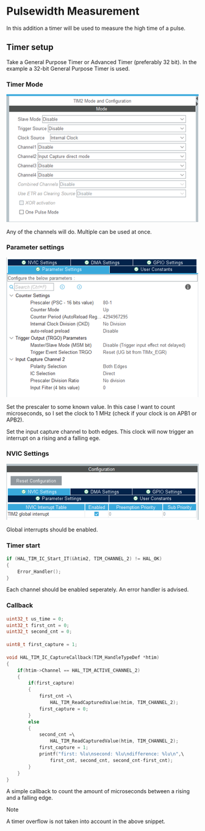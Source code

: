 # Pulsewidth Measurement
In this addition a timer will be used to measure the high time of a pulse.

## Timer setup
Take a General Purpose Timer or Advanced Timer (preferably 32 bit). In the
example a 32-bit General Purpose Timer is used.

### Timer Mode
![Timer Mode](img/001-Timer_mode.png)

Any of the channels will do. Multiple can be used at once.

### Parameter settings
![Parameter settings](img/001-Parameter_settings.png)

Set the prescaler to some known value. In this case I want to count
microseconds, so I set the clock to 1 MHz (check if your clock is on APB1 or
APB2).

Set the input capture channel to both edges. This clock will now trigger an
interrupt on a rising and a falling ege.

### NVIC Settings
![NVIC Settings](img/001-NVIC_settings.png)

Global interrupts should be enabled.

### Timer start
```c
if (HAL_TIM_IC_Start_IT(&htim2, TIM_CHANNEL_2) != HAL_OK)
{
	Error_Handler();
}
```
Each channel should be enabled seperately. An error handler is advised.

### Callback
```c
uint32_t us_time = 0;
uint32_t first_cnt = 0;
uint32_t second_cnt = 0;
  
uint8_t first_capture = 1;

void HAL_TIM_IC_CaptureCallback(TIM_HandleTypeDef *htim)
{
	if(htim->Channel == HAL_TIM_ACTIVE_CHANNEL_2)
	{
		if(first_capture)
		{
			first_cnt =\
				HAL_TIM_ReadCapturedValue(htim, TIM_CHANNEL_2);
			first_capture = 0;
		}
		else
		{
			second_cnt =\ 
				HAL_TIM_ReadCapturedValue(htim, TIM_CHANNEL_2);
			first_capture = 1;
			printf("first: %lu\nsecond: %lu\ndifference: %lu\n",\
				first_cnt, second_cnt, second_cnt-first_cnt);
		}
	}
}
```
A simple callback to count the amount of microseconds between a rising and a
falling edge.

> [!NOTE]
> A timer overflow is not taken into account in the above snippet.